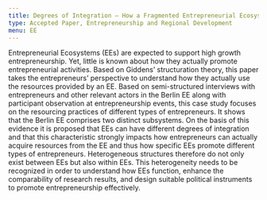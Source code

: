 ```yaml
---
title: Degrees of Integration — How a Fragmented Entrepreneurial Ecosystem Promotes Different Types of Entrepreneurs
type: Accepted Paper, Entrepreneurship and Regional Development
menu: EE
---
```


Entrepreneurial Ecosystems (EEs) are expected to support high growth entrepreneurship. Yet, little is known about how they actually promote entrepreneurial activities. Based on Giddens’ structuration theory, this paper takes the entrepreneurs’ perspective to understand how they actually use the resources provided by an EE. Based on semi-structured interviews with entrepreneurs and other relevant actors in the Berlin EE along with participant observation at entrepreneurship events, this case study focuses on the resourcing practices of different types of entrepreneurs. It shows that the Berlin EE comprises two distinct subsystems. On the basis of this evidence it is proposed that EEs can have different degrees of integration and that this characteristic strongly impacts how entrepreneurs can actually acquire resources from the EE and thus how specific EEs promote different types of entrepreneurs. Heterogeneous structures therefore do not only exist between EEs but also within EEs. This heterogeneity needs to be recognized in order to understand how EEs function, enhance the comparability of research results, and design suitable political instruments to promote entrepreneurship effectively.
